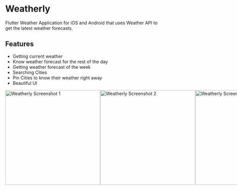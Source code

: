 # Weatherly

Flutter Weather Application for iOS and Android that uses Weather API to get the latest weather forecasts.

## Features
  * Getting current weather
  * Know weather forecast for the rest of the day
  * Getting weather forecast of the week
  * Searching Cities
  * Pin Cities to know their weather right away 
  * Beautiful UI

<div style="display:flex; justify-content: space-between;">
  <img src="scn/weatherly_screenshot1.png" alt="Weatherly Screenshot 1" width="300" />
  <img src="scn/weatherly_screenshot2.png" alt="Weatherly Screenshot 2" width="300" />
  <img src="scn/weatherly_screenshot3.png" alt="Weatherly Screenshot 3" width="300" />
</div>
